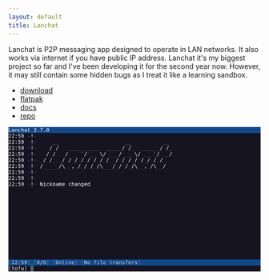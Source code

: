 ```yaml
---
layout: default
title: Lanchat
---
```


Lanchat is P2P messaging app designed to operate in LAN networks.
It also works via internet if you have public IP address. 
Lanchat it's my biggest project so far and I've been developing it for the second year now. However, it may still contain some hidden bugs as I treat it like a learning sandbox.

* [download](https://github.com/tofudd/lanchat/releases)
* [flatpak](https://flathub.org/apps/details/io.github.tofudd.lanchat.terminal)
* [docs](https://youkai.pl/lanchat-docs)
* [repo](https://github.com/tofudd/lanchat)

![Lanchat](/assets/images/lanchat.png)